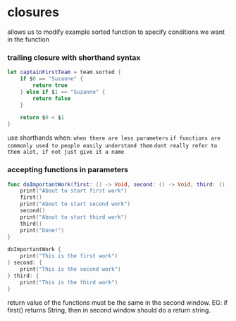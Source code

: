 # closures

allows us to modify example sorted function to specify conditions we want in the function

### trailing closure with shorthand syntax

```swift
let captainFirstTeam = team.sorted {
    if $0 == "Suzanne" {
        return true
    } else if $1 == "Suzanne" {
        return false
    }

    return $0 < $1
}
```

use shorthands when:
`when there are less parameters`
`if functions are commonly used to people easily understand them`
`dont really refer to them alot, if not just give it a name`


### accepting functions in parameters

```swift
func doImportantWork(first: () -> Void, second: () -> Void, third: () -> Void) {
    print("About to start first work")
    first()
    print("About to start second work")
    second()
    print("About to start third work")
    third()
    print("Done!")
}
```

```swift
doImportantWork {
    print("This is the first work")
} second: {
    print("This is the second work")
} third: {
    print("This is the third work")
}
```

return value of the functions must be the same in the second window. EG: if first() returns String, then in second window should do a return string.
